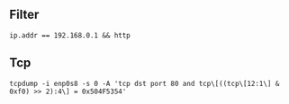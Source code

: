 
## Filter

```
ip.addr == 192.168.0.1 && http
```

## Tcp

```
tcpdump -i enp0s8 -s 0 -A 'tcp dst port 80 and tcp\[((tcp\[12:1\] & 0xf0) >> 2):4\] = 0x504F5354'
```